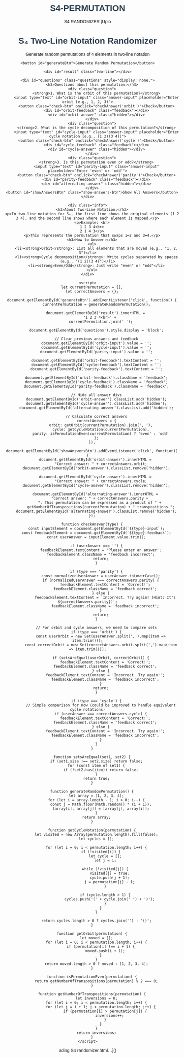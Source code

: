 # S4-PERMUTATION
S4 RANDOMIZER
[Uplo<!DOCTYPE html>
<html lang="en">
<head>
    <meta charset="UTF-8">
    <meta name="viewport" content="width=device-width, initial-scale=1.0">
    <title>S₄ Two-Line Notation Randomizer</title>
    <style>
        body {
            font-family: Arial, sans-serif;
            max-width: 600px;
            margin: 0 auto;
            padding: 20px;
            text-align: center;
        }
        h1 {
            color: #2c3e50;
        }
        button {
            background-color: #3498db;
            color: white;
            border: none;
            padding: 12px 20px;
            border-radius: 4px;
            cursor: pointer;
            font-size: 16px;
            margin: 10px 0;
            transition: background-color 0.3s;
        }
        button:hover {
            background-color: #2980b9;
        }
        .two-line {
            font-family: monospace;
            font-size: 24px;
            margin: 30px 0;
            line-height: 1.6;
        }
        .questions {
            margin: 30px 0;
            text-align: left;
            border-top: 1px solid #ddd;
            padding-top: 20px;
        }
        .question {
            margin-bottom: 20px;
        }
        .answer-input {
            width: 100%;
            padding: 8px;
            margin: 8px 0;
            border: 1px solid #ddd;
            border-radius: 4px;
        }
        .check-btn {
            background-color: #2ecc71;
            margin-left: 10px;
        }
        .check-btn:hover {
            background-color: #27ae60;
        }
        .feedback {
            margin-top: 5px;
            font-weight: bold;
        }
        .correct {
            color: #27ae60;
        }
        .incorrect {
            color: #e74c3c;
        }
        .info {
            margin-top: 40px;
            font-size: 14px;
            color: #555;
            text-align: left;
        }
        .show-answers-btn {
            background-color: #9b59b6;
        }
        .show-answers-btn:hover {
            background-color: #8e44ad;
        }
        .hidden {
            display: none;
        }
    </style>
</head>
<body>
    <h1>S₄ Two-Line Notation Randomizer</h1>
    <p>Generate random permutations of 4 elements in two-line notation</p>
    
    <button id="generateBtn">Generate Random Permutation</button>
    
    <div id="result" class="two-line"></div>
    
    <div id="questions" class="questions" style="display: none;">
        <h3>Questions about this permutation:</h3>
        <div class="question">
            <strong>1. What is the orbit of this permutation?</strong>
            <input type="text" id="orbit-input" class="answer-input" placeholder="Enter orbit (e.g., 1, 2, 3)">
            <button class="check-btn" onclick="checkAnswer('orbit')">Check</button>
            <div id="orbit-feedback" class="feedback"></div>
            <div id="orbit-answer" class="hidden"></div>
        </div>
        <div class="question">
            <strong>2. What is the cycle decomposition of this permutation?</strong>
            <input type="text" id="cycle-input" class="answer-input" placeholder="Enter cycle notation (e.g., (1 2)(3 4))">
            <button class="check-btn" onclick="checkAnswer('cycle')">Check</button>
            <div id="cycle-feedback" class="feedback"></div>
            <div id="cycle-answer" class="hidden"></div>
        </div>
        <div class="question">
            <strong>3. Is this permutation even or odd?</strong>
            <input type="text" id="parity-input" class="answer-input" placeholder="Enter 'even' or 'odd'">
            <button class="check-btn" onclick="checkAnswer('parity')">Check</button>
            <div id="parity-feedback" class="feedback"></div>
            <div id="alternating-answer" class="hidden"></div>
        </div>
        <button id="showAnswersBtn" class="show-answers-btn">Show All Answers</button>
    </div>
    
    <div class="info">
        <h3>About Two-Line Notation:</h3>
        <p>In two-line notation for S₄, the first line shows the original elements (1 2 3 4), and the second line shows where each element is mapped.</p>
        <p>Example: <br>
        1 2 3 4<br>
        2 1 4 3</p>
        <p>This represents the permutation that swaps 1↔2 and 3↔4.</p>
        <h3>How to Answer:</h3>
        <ul>
            <li><strong>Orbit</strong>: List all elements that are moved (e.g., "1, 2, 3")</li>
            <li><strong>Cycle decomposition</strong>: Write cycles separated by spaces (e.g., "(1 2)(3 4)")</li>
            <li><strong>Even/Odd</strong>: Just write "even" or "odd"</li>
        </ul>
    </div>

    <script>
        let currentPermutation = [];
        let correctAnswers = {};
        
        document.getElementById('generateBtn').addEventListener('click', function() {
            currentPermutation = generateRandomPermutation();
            
            document.getElementById('result').innerHTML = 
                '1 2 3 4<br>' + 
                currentPermutation.join(' ');
            
            document.getElementById('questions').style.display = 'block';
            
            // Clear previous answers and feedback
            document.getElementById('orbit-input').value = '';
            document.getElementById('cycle-input').value = '';
            document.getElementById('parity-input').value = '';
            
            document.getElementById('orbit-feedback').textContent = '';
            document.getElementById('cycle-feedback').textContent = '';
            document.getElementById('parity-feedback').textContent = '';
            
            document.getElementById('orbit-feedback').className = 'feedback';
            document.getElementById('cycle-feedback').className = 'feedback';
            document.getElementById('parity-feedback').className = 'feedback';
            
            // Hide all answer divs
            document.getElementById('orbit-answer').classList.add('hidden');
            document.getElementById('cycle-answer').classList.add('hidden');
            document.getElementById('alternating-answer').classList.add('hidden');
            
            // Calculate correct answers
            correctAnswers = {
                orbit: getOrbit(currentPermutation).join(', '),
                cycle: getCycleNotation(currentPermutation),
                parity: isPermutationEven(currentPermutation) ? 'even' : 'odd'
            };
        });
        
        document.getElementById('showAnswersBtn').addEventListener('click', function() {
            document.getElementById('orbit-answer').innerHTML = 
                "Correct answer: " + correctAnswers.orbit;
            document.getElementById('orbit-answer').classList.remove('hidden');
            
            document.getElementById('cycle-answer').innerHTML = 
                "Correct answer: " + correctAnswers.cycle;
            document.getElementById('cycle-answer').classList.remove('hidden');
            
            document.getElementById('alternating-answer').innerHTML = 
                "Correct answer: " + correctAnswers.parity + 
                ". This permutation can be expressed as a product of " + 
                getNumberOfTranspositions(currentPermutation) + " transpositions.";
            document.getElementById('alternating-answer').classList.remove('hidden');
        });
        
        function checkAnswer(type) {
            const inputElement = document.getElementById(`${type}-input`);
            const feedbackElement = document.getElementById(`${type}-feedback`);
            const userAnswer = inputElement.value.trim();
            
            if (userAnswer === '') {
                feedbackElement.textContent = 'Please enter an answer';
                feedbackElement.className = 'feedback incorrect';
                return;
            }
            
            if (type === 'parity') {
                const normalizedUserAnswer = userAnswer.toLowerCase();
                if (normalizedUserAnswer === correctAnswers.parity) {
                    feedbackElement.textContent = 'Correct!';
                    feedbackElement.className = 'feedback correct';
                } else {
                    feedbackElement.textContent = `Incorrect. Try again! (Hint: It's ${correctAnswers.parity})`;
                    feedbackElement.className = 'feedback incorrect';
                }
                return;
            }
            
            // For orbit and cycle answers, we need to compare sets
            if (type === 'orbit') {
                const userOrbit = new Set(userAnswer.split(',').map(item => item.trim()));
                const correctOrbit = new Set(correctAnswers.orbit.split(',').map(item => item.trim()));
                
                if (setsAreEqual(userOrbit, correctOrbit)) {
                    feedbackElement.textContent = 'Correct!';
                    feedbackElement.className = 'feedback correct';
                } else {
                    feedbackElement.textContent = 'Incorrect. Try again!';
                    feedbackElement.className = 'feedback incorrect';
                }
                return;
            }
            
            if (type === 'cycle') {
                // Simple comparison for now (could be improved to handle equivalent cycle notations)
                if (userAnswer === correctAnswers.cycle) {
                    feedbackElement.textContent = 'Correct!';
                    feedbackElement.className = 'feedback correct';
                } else {
                    feedbackElement.textContent = 'Incorrect. Try again!';
                    feedbackElement.className = 'feedback incorrect';
                }
            }
        }
        
        function setsAreEqual(set1, set2) {
            if (set1.size !== set2.size) return false;
            for (const item of set1) {
                if (!set2.has(item)) return false;
            }
            return true;
        }
        
        function generateRandomPermutation() {
            let array = [1, 2, 3, 4];
            for (let i = array.length - 1; i > 0; i--) {
                const j = Math.floor(Math.random() * (i + 1));
                [array[i], array[j]] = [array[j], array[i]];
            }
            return array;
        }
        
        function getCycleNotation(permutation) {
            let visited = new Array(permutation.length).fill(false);
            let cycles = [];
            
            for (let i = 0; i < permutation.length; i++) {
                if (!visited[i]) {
                    let cycle = [];
                    let j = i;
                    
                    while (!visited[j]) {
                        visited[j] = true;
                        cycle.push(j + 1);
                        j = permutation[j] - 1;
                    }
                    
                    if (cycle.length > 1) {
                        cycles.push('(' + cycle.join(' ') + ')');
                    }
                }
            }
            
            return cycles.length > 0 ? cycles.join('') : '()';
        }
        
        function getOrbit(permutation) {
            let moved = [];
            for (let i = 0; i < permutation.length; i++) {
                if (permutation[i] !== i + 1) {
                    moved.push(i + 1);
                }
            }
            return moved.length > 0 ? moved : [1, 2, 3, 4];
        }
        
        function isPermutationEven(permutation) {
            return getNumberOfTranspositions(permutation) % 2 === 0;
        }
        
        function getNumberOfTranspositions(permutation) {
            let inversions = 0;
            for (let i = 0; i < permutation.length; i++) {
                for (let j = i + 1; j < permutation.length; j++) {
                    if (permutation[i] > permutation[j]) {
                        inversions++;
                    }
                }
            }
            return inversions;
        }
    </script>
</body>
</html>ading S4 randomizer.html…]()

